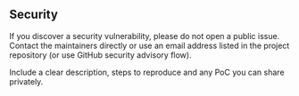 ## Security

If you discover a security vulnerability, please do not open a public issue. Contact the maintainers directly or use an email address listed in the project repository (or use GitHub security advisory flow).

Include a clear description, steps to reproduce and any PoC you can share privately.
